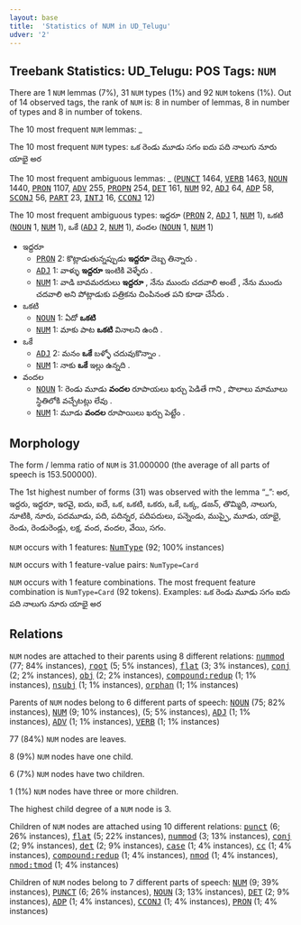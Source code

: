 ```yaml
---
layout: base
title:  'Statistics of NUM in UD_Telugu'
udver: '2'
---
```


## Treebank Statistics: UD_Telugu: POS Tags: `NUM`

There are 1 `NUM` lemmas (7%), 31 `NUM` types (1%) and 92 `NUM` tokens (1%).
Out of 14 observed tags, the rank of `NUM` is: 8 in number of lemmas, 8 in number of types and 8 in number of tokens.

The 10 most frequent `NUM` lemmas: _

The 10 most frequent `NUM` types:  ఒక రెండు మూడు సగం ఐదు పది నాలుగు నూరు యాభై అర

The 10 most frequent ambiguous lemmas: _ (<tt><a href="te-pos-PUNCT.html">PUNCT</a></tt> 1464, <tt><a href="te-pos-VERB.html">VERB</a></tt> 1463, <tt><a href="te-pos-NOUN.html">NOUN</a></tt> 1440, <tt><a href="te-pos-PRON.html">PRON</a></tt> 1107, <tt><a href="te-pos-ADV.html">ADV</a></tt> 255, <tt><a href="te-pos-PROPN.html">PROPN</a></tt> 254, <tt><a href="te-pos-DET.html">DET</a></tt> 161, <tt><a href="te-pos-NUM.html">NUM</a></tt> 92, <tt><a href="te-pos-ADJ.html">ADJ</a></tt> 64, <tt><a href="te-pos-ADP.html">ADP</a></tt> 58, <tt><a href="te-pos-SCONJ.html">SCONJ</a></tt> 56, <tt><a href="te-pos-PART.html">PART</a></tt> 23, <tt><a href="te-pos-INTJ.html">INTJ</a></tt> 16, <tt><a href="te-pos-CCONJ.html">CCONJ</a></tt> 12)

The 10 most frequent ambiguous types:  ఇద్దరూ (<tt><a href="te-pos-PRON.html">PRON</a></tt> 2, <tt><a href="te-pos-ADJ.html">ADJ</a></tt> 1, <tt><a href="te-pos-NUM.html">NUM</a></tt> 1), ఒకటి (<tt><a href="te-pos-NOUN.html">NOUN</a></tt> 1, <tt><a href="te-pos-NUM.html">NUM</a></tt> 1), ఒకే (<tt><a href="te-pos-ADJ.html">ADJ</a></tt> 2, <tt><a href="te-pos-NUM.html">NUM</a></tt> 1), వందల (<tt><a href="te-pos-NOUN.html">NOUN</a></tt> 1, <tt><a href="te-pos-NUM.html">NUM</a></tt> 1)


* ఇద్దరూ
  * <tt><a href="te-pos-PRON.html">PRON</a></tt> 2: కొట్లాడుతున్నప్పుడు <b>ఇద్దరూ</b> దెబ్బ తిన్నారు .
  * <tt><a href="te-pos-ADJ.html">ADJ</a></tt> 1: వాళ్ళు <b>ఇద్దరూ</b> ఇంటికి వెళ్ళేరు .
  * <tt><a href="te-pos-NUM.html">NUM</a></tt> 1: వాడి బావమరదులు <b>ఇద్దరూ</b> , నేను ముందు చదవాలి అంటే , నేను ముందు చదవాలి అని పోట్లాడుకు పత్రికను చింపినంత పని కూడా చేసేరు .
* ఒకటి
  * <tt><a href="te-pos-NOUN.html">NOUN</a></tt> 1: ఏదో <b>ఒకటి</b>
  * <tt><a href="te-pos-NUM.html">NUM</a></tt> 1: మాకు పాట <b>ఒకటి</b> వినాలని ఉంది .
* ఒకే
  * <tt><a href="te-pos-ADJ.html">ADJ</a></tt> 2: మనం <b>ఒకే</b> బళ్ళో చదువుకొన్నాం .
  * <tt><a href="te-pos-NUM.html">NUM</a></tt> 1: నాకు <b>ఒకే</b> ఇల్లు ఉన్నది .
* వందల
  * <tt><a href="te-pos-NOUN.html">NOUN</a></tt> 1: రెండు మూడు <b>వందల</b> రూపాయలు ఖర్చు పెడితే గాని , పొలాలు మామూలు స్థితిలోకి వచ్చేటట్లు లేవు .
  * <tt><a href="te-pos-NUM.html">NUM</a></tt> 1: మూడు <b>వందల</b> రూపాయిలు ఖర్చు పెట్టేం .

## Morphology

The form / lemma ratio of `NUM` is 31.000000 (the average of all parts of speech is 153.500000).

The 1st highest number of forms (31) was observed with the lemma “_”: అర, ఇద్దరు, ఇద్దరూ, ఇరవై, ఐదు, ఐదే, ఒక, ఒకటి, ఒకరు, ఒకే, ఒక్క, డజన్, తొమ్మిది, నాలుగు, నూటికి, నూరు, పదమూడు, పది, పదిన్నర, పదిపదులు, పన్నెండు, ముప్ఫై, మూడు, యాభై, రెండు, రెండురెండ్లు, లక్ష, వంద, వందల, వేయి, సగం.

`NUM` occurs with 1 features: <tt><a href="te-feat-NumType.html">NumType</a></tt> (92; 100% instances)

`NUM` occurs with 1 feature-value pairs: `NumType=Card`

`NUM` occurs with 1 feature combinations.
The most frequent feature combination is `NumType=Card` (92 tokens).
Examples: ఒక రెండు మూడు సగం ఐదు పది నాలుగు నూరు యాభై అర


## Relations

`NUM` nodes are attached to their parents using 8 different relations: <tt><a href="te-dep-nummod.html">nummod</a></tt> (77; 84% instances), <tt><a href="te-dep-root.html">root</a></tt> (5; 5% instances), <tt><a href="te-dep-flat.html">flat</a></tt> (3; 3% instances), <tt><a href="te-dep-conj.html">conj</a></tt> (2; 2% instances), <tt><a href="te-dep-obj.html">obj</a></tt> (2; 2% instances), <tt><a href="te-dep-compound-redup.html">compound:redup</a></tt> (1; 1% instances), <tt><a href="te-dep-nsubj.html">nsubj</a></tt> (1; 1% instances), <tt><a href="te-dep-orphan.html">orphan</a></tt> (1; 1% instances)

Parents of `NUM` nodes belong to 6 different parts of speech: <tt><a href="te-pos-NOUN.html">NOUN</a></tt> (75; 82% instances), <tt><a href="te-pos-NUM.html">NUM</a></tt> (9; 10% instances),  (5; 5% instances), <tt><a href="te-pos-ADJ.html">ADJ</a></tt> (1; 1% instances), <tt><a href="te-pos-ADV.html">ADV</a></tt> (1; 1% instances), <tt><a href="te-pos-VERB.html">VERB</a></tt> (1; 1% instances)

77 (84%) `NUM` nodes are leaves.

8 (9%) `NUM` nodes have one child.

6 (7%) `NUM` nodes have two children.

1 (1%) `NUM` nodes have three or more children.

The highest child degree of a `NUM` node is 3.

Children of `NUM` nodes are attached using 10 different relations: <tt><a href="te-dep-punct.html">punct</a></tt> (6; 26% instances), <tt><a href="te-dep-flat.html">flat</a></tt> (5; 22% instances), <tt><a href="te-dep-nummod.html">nummod</a></tt> (3; 13% instances), <tt><a href="te-dep-conj.html">conj</a></tt> (2; 9% instances), <tt><a href="te-dep-det.html">det</a></tt> (2; 9% instances), <tt><a href="te-dep-case.html">case</a></tt> (1; 4% instances), <tt><a href="te-dep-cc.html">cc</a></tt> (1; 4% instances), <tt><a href="te-dep-compound-redup.html">compound:redup</a></tt> (1; 4% instances), <tt><a href="te-dep-nmod.html">nmod</a></tt> (1; 4% instances), <tt><a href="te-dep-nmod-tmod.html">nmod:tmod</a></tt> (1; 4% instances)

Children of `NUM` nodes belong to 7 different parts of speech: <tt><a href="te-pos-NUM.html">NUM</a></tt> (9; 39% instances), <tt><a href="te-pos-PUNCT.html">PUNCT</a></tt> (6; 26% instances), <tt><a href="te-pos-NOUN.html">NOUN</a></tt> (3; 13% instances), <tt><a href="te-pos-DET.html">DET</a></tt> (2; 9% instances), <tt><a href="te-pos-ADP.html">ADP</a></tt> (1; 4% instances), <tt><a href="te-pos-CCONJ.html">CCONJ</a></tt> (1; 4% instances), <tt><a href="te-pos-PRON.html">PRON</a></tt> (1; 4% instances)

